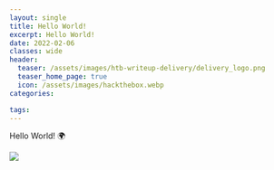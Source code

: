 ```yaml
---
layout: single
title: Hello World!
excerpt: Hello World!
date: 2022-02-06
classes: wide
header:
  teaser: /assets/images/htb-writeup-delivery/delivery_logo.png
  teaser_home_page: true
  icon: /assets/images/hackthebox.webp
categories:

tags:  
---
```


Hello World! :earth_africa:


![](/assets/images/htb-writeup-delivery/delivery_logo.png)

